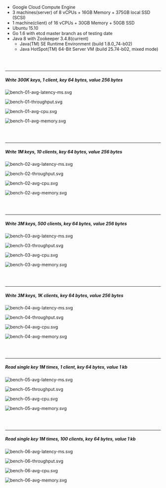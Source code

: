 

- Google Cloud Compute Engine
- 3 machines(server) of 8 vCPUs + 16GB Memory + 375GB local SSD (SCSI)
- 1 machine(client) of 16 vCPUs + 30GB Memory + 50GB SSD
- Ubuntu 15.10
- Go 1.6 with etcd master branch as of testing date
- Java 8 with Zookeeper 3.4.8(current)
  - Java(TM) SE Runtime Environment (build 1.8.0_74-b02)
  - Java HotSpot(TM) 64-Bit Server VM (build 25.74-b02, mixed mode)



<br><br><hr>
##### Write 300K keys, 1 client, key 64 bytes, value 256 bytes

![bench-01-avg-latency-ms.svg](https://cdn.rawgit.com/coreos/dbtester/master/bench-results/bench-01-avg-latency-ms.svg)

![bench-01-throughput.svg](https://cdn.rawgit.com/coreos/dbtester/master/bench-results/bench-01-throughput.svg)

![bench-01-avg-cpu.svg](https://cdn.rawgit.com/coreos/dbtester/master/bench-results/bench-01-avg-cpu.svg)

![bench-01-avg-memory.svg](https://cdn.rawgit.com/coreos/dbtester/master/bench-results/bench-01-avg-memory.svg)



<br><br><hr>
##### Write 1M keys, 10 clients, key 64 bytes, value 256 bytes

![bench-02-avg-latency-ms.svg](https://cdn.rawgit.com/coreos/dbtester/master/bench-results/bench-02-avg-latency-ms.svg)

![bench-02-throughput.svg](https://cdn.rawgit.com/coreos/dbtester/master/bench-results/bench-02-throughput.svg)

![bench-02-avg-cpu.svg](https://cdn.rawgit.com/coreos/dbtester/master/bench-results/bench-02-avg-cpu.svg)

![bench-02-avg-memory.svg](https://cdn.rawgit.com/coreos/dbtester/master/bench-results/bench-02-avg-memory.svg)



<br><br><hr>
##### Write 3M keys, 500 clients, key 64 bytes, value 256 bytes

![bench-03-avg-latency-ms.svg](https://cdn.rawgit.com/coreos/dbtester/master/bench-results/bench-03-avg-latency-ms.svg)

![bench-03-throughput.svg](https://cdn.rawgit.com/coreos/dbtester/master/bench-results/bench-03-throughput.svg)

![bench-03-avg-cpu.svg](https://cdn.rawgit.com/coreos/dbtester/master/bench-results/bench-03-avg-cpu.svg)

![bench-03-avg-memory.svg](https://cdn.rawgit.com/coreos/dbtester/master/bench-results/bench-03-avg-memory.svg)



<br><br><hr>
##### Write 3M keys, 1K clients, key 64 bytes, value 256 bytes

![bench-04-avg-latency-ms.svg](https://cdn.rawgit.com/coreos/dbtester/master/bench-results/bench-04-avg-latency-ms.svg)

![bench-04-throughput.svg](https://cdn.rawgit.com/coreos/dbtester/master/bench-results/bench-04-throughput.svg)

![bench-04-avg-cpu.svg](https://cdn.rawgit.com/coreos/dbtester/master/bench-results/bench-04-avg-cpu.svg)

![bench-04-avg-memory.svg](https://cdn.rawgit.com/coreos/dbtester/master/bench-results/bench-04-avg-memory.svg)



<br><br><hr>
##### Read single key 1M times, 1 client, key 64 bytes, value 1 kb

![bench-05-avg-latency-ms.svg](https://cdn.rawgit.com/coreos/dbtester/master/bench-results/bench-05-avg-latency-ms.svg)

![bench-05-throughput.svg](https://cdn.rawgit.com/coreos/dbtester/master/bench-results/bench-05-throughput.svg)

![bench-05-avg-cpu.svg](https://cdn.rawgit.com/coreos/dbtester/master/bench-results/bench-05-avg-cpu.svg)

![bench-05-avg-memory.svg](https://cdn.rawgit.com/coreos/dbtester/master/bench-results/bench-05-avg-memory.svg)



<br><br><hr>
##### Read single key 1M times, 100 clients, key 64 bytes, value 1 kb

![bench-06-avg-latency-ms.svg](https://cdn.rawgit.com/coreos/dbtester/master/bench-results/bench-06-avg-latency-ms.svg)

![bench-06-throughput.svg](https://cdn.rawgit.com/coreos/dbtester/master/bench-results/bench-06-throughput.svg)

![bench-06-avg-cpu.svg](https://cdn.rawgit.com/coreos/dbtester/master/bench-results/bench-06-avg-cpu.svg)

![bench-06-avg-memory.svg](https://cdn.rawgit.com/coreos/dbtester/master/bench-results/bench-06-avg-memory.svg)



